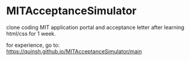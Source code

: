 # MITAcceptanceSimulator
clone coding MIT application portal and acceptance letter after learning html/css for 1 week.

for experience, go to:
https://quinsh.github.io/MITAcceptanceSimulator/main
